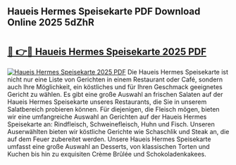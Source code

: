 ## Haueis Hermes Speisekarte PDF Download Online 2025 5dZhR

# <h2><a href="http://gcbat1.nevu.top/?p=Haueis+Hermes+Speisekarte">🔗 👉🔴 Haueis Hermes Speisekarte 2025 PDF</a></h2>

[![Haueis Hermes Speisekarte 2025 PDF](https://i.imgur.com/dBaPXMq.png)](http://gcbat1.nevu.top/?p=Haueis+Hermes+Speisekarte)
Die Haueis Hermes Speisekarte ist nicht nur eine Liste von Gerichten in einem Restaurant oder Café, sondern auch Ihre Möglichkeit, ein köstliches und für Ihren Geschmack geeignetes Gericht zu wählen. Es gibt eine große Auswahl an frischen Salaten auf der Haueis Hermes Speisekarte unseres Restaurants, die Sie in unserem Salatbereich probieren können. Für diejenigen, die Fleisch mögen, bieten wir eine umfangreiche Auswahl an Gerichten auf der Haueis Hermes Speisekarte an: Rindfleisch, Schweinefleisch, Huhn und Fisch. Unseren Auserwählten bieten wir köstliche Gerichte wie Schaschlik und Steak an, die auf dem Feuer zubereitet werden. Unsere Haueis Hermes Speisekarte umfasst eine große Auswahl an Desserts, von klassischen Torten und Kuchen bis hin zu exquisiten Crème Brûlée und Schokoladenkakees.
